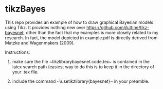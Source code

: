 # tikzBayes

This repo provides an example of how to draw graphical Bayesian models using Tikz.  It provides nothing new over https://github.com/jluttine/tikz-bayesnet, other than the fact that my examples is more closely related to my research.  In fact, the model depicted in example.pdf is directly derived from Matzke and Wagenmakers (2009).

Instructions:
1. make sure the file ~tikzlibrarybayesnet.code.tex~ is contained in the latex search path (easiest way to do this is to keep it in the directory of your .tex file.

2. include the command ~\usetikzlibrary{bayesnet}~ in your preamble.

